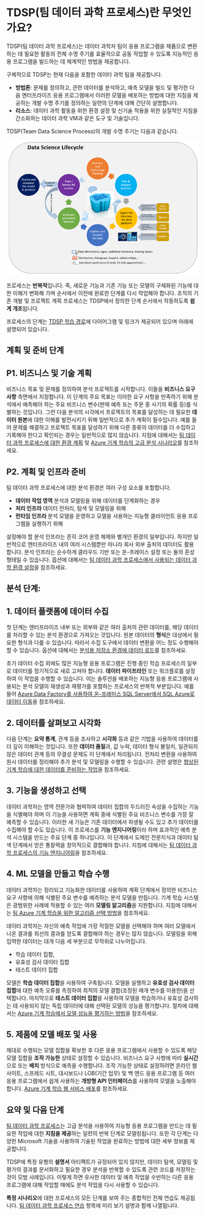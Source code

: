 <properties
	pageTitle="팀 데이터 과학 프로세스란 무엇인가요? | Microsoft Azure"
	description="팀 데이터 과학 프로세스는 고급 분석을 활용하는 지능형 응용 프로그램을 구축하기 위한 체계적인 방법입니다."
	keywords="데이터 과학 프로세스, 데이터 과학 팀"
	services="machine-learning"
	documentationCenter=""
	authors="bradsev"
	manager="jhubbard"
	editor="cgronlun" />

<tags
	ms.service="machine-learning"
	ms.workload="data-services"
	ms.tgt_pltfrm="na"
	ms.devlang="na"
	ms.topic="article"
	ms.date="06/17/2016"
	ms.author="bradsev;gopitk" />


# TDSP(팀 데이터 과학 프로세스)란 무엇인가요?

TDSP(팀 데이터 과학 프로세스)는 데이터 과학자 팀이 응용 프로그램을 제품으로 변환하는 데 필요한 활동의 전체 수명 주기를 효율적으로 공동 작업할 수 있도록 지능적인 응용 프로그램을 빌드하는 데 체계적인 방법을 제공합니다.

구체적으로 TDSP는 현재 다음을 포함한 데이터 과학 팀을 제공합니다.

- **방법론**: 문제를 정의하고, 관련 데이터를 분석하고, 예측 모델을 빌드 및 평가한 다음 엔터프라이즈 응용 프로그램에서 이러한 모델을 배포하는 방법에 대한 지침을 제공하는 개발 수명 주기를 정의하는 일련의 단계에 대해 간단히 설명합니다.
- **리소스**: 데이터 과학 활동을 위한 환경 설정 및 신기술 적용을 위한 실질적인 지침을 간소화하는 데이터 과학 VM과 같은 도구 및 기술입니다.

TDSP(Team Data Science Process)의 개발 수명 주기는 다음과 같습니다.

![다이어그램: 팀에 대한 데이터 과학 프로세스](./media/data-science-process-overview/data-science-process-for-teams-diagram.png)


프로세스는 **반복적**입니다. 즉, 새로운 기능과 기존 기능 또는 모델의 구체화된 기능에 대한 이해가 변화해 가며 순서에서 이전에 완료한 단계를 다시 작업해야 합니다. 조직의 기존 개발 및 프로젝트 계획 프로세스는 TDSP에서 정의한 단계 순서에서 작동하도록 **쉽게 개조**됩니다.

프로세스의 단계는 [TDSP 학습 경로](https://azure.microsoft.com/documentation/learning-paths/data-science-process/)에 다이어그램 및 링크가 제공되어 있으며 아래에 설명되어 있습니다.


## 계획 및 준비 단계

## P1. 비즈니스 및 기술 계획

비즈니스 목표 및 문제를 정의하여 분석 프로젝트를 시작합니다. 이들을 **비즈니스 요구 사항** 측면에서 지정합니다. 이 단계의 주요 목표는 이러한 요구 사항을 만족하기 위해 분석에서 예측해야 하는 주요 비즈니스 변수(판매 예측 또는 주문 중 사기의 확률 등)를 식별하는 것입니다. 그런 다음 분석의 시각에서 프로젝트의 목표를 달성하는 데 필요한 **데이터 원본**에 대한 이해를 발전시키기 위해 일반적으로 추가 계획이 필수입니다. 예를 들어 문제를 해결하고 프로젝트 목표를 달성하기 위해 다른 종류의 데이터를 더 수집하고 기록해야 한다고 확인되는 경우는 일반적으로 많지 않습니다. 지침에 대해서는 [팀 데이터 과학 프로세스에 대한 환경 계획](machine-learning-data-science-plan-your-environment.md) 및 [Azure 기계 학습의 고급 분석 시나리오](machine-learning-data-science-plan-sample-scenarios.md)를 참조하세요.


## P2. 계획 및 인프라 준비

팀 데이터 과학 프로세스에 대한 분석 환경은 여러 구성 요소를 포함합니다.

- **데이터 작업 영역** 분석과 모델링을 위해 데이터를 단계화하는 경우
- **처리 인프라** 데이터 전처리, 탐색 및 모델링을 위해
- **런타임 인프라** 분석 모델을 운영하고 모델을 사용하는 지능형 클라이언트 응용 프로그램을 실행하기 위해

설정해야 할 분석 인프라는 흔히 코어 운영 체제와 별개인 환경의 일부입니다. 하지만 일반적으로 엔터프라이즈 내의 여러 시스템뿐만 아니라 회사 외부 출처의 데이터도 활용 합니다. 분석 인프라는 순수하게 클라우드 기반 또는 온-프레미스 설정 또는 둘의 혼성 형태일 수 있습니다. 옵션에 대해서는 [팀 데이터 과학 프로세스에서 사용되는 데이터 과학 환경 설정](machine-learning-data-science-environment-setup.md)을 참조하세요.


## 분석 단계:  

## 1\. 데이터 플랫폼에 데이터 수집

첫 단계는 엔터프라이즈 내부 또는 외부와 같은 여러 출처의 관련 데이터를, 해당 데이터를 처리할 수 있는 분석 환경으로 가져오는 것입니다. 원본 데이터의 **형식**은 대상에서 필요한 형식과 다를 수 있습니다. 따라서 수집 도구에서 데이터 변환을 어느 정도 수행해야 할 수 있습니다. 옵션에 대해서는 [분석용 저장소 환경에 데이터 로드](machine-learning-data-science-ingest-data.md)를 참조하세요.

초기 데이터 수집 외에도 많은 지능형 응용 프로그램은 진행 중인 학습 프로세스의 일부로 데이터를 정기적으로 새로 고쳐야 합니다. **데이터 파이프라인** 또는 워크플로를 설정하여 이 작업을 수행할 수 있습니다. 이는 솔루션을 배포하는 지능형 응용 프로그램에 사용되는 분석 모델의 재생성과 재평가를 포함하는 프로세스의 반복적 부분입니다. 예를 들어 [Azure Data Factory를 사용하여 온-프레미스 SQL Server에서 SQL Azure로 데이터 이동](machine-learning-data-science-move-sql-azure-adf.md)을 참조하세요.


## 2\. 데이터를 살펴보고 시각화

다음 단계는 **요약 통계**, 관계 등을 조사하고 **시각화** 등과 같은 기법을 사용하여 데이터를 더 깊이 이해하는 것입니다. 또한 **데이터 품질**과, 값 누락, 데이터 형식 불일치, 일관되지 않은 데이터 관계 등의 무결성 문제도 이 단계에서 처리됩니다. 전처리 변환을 사용하여 원시 데이터를 정리해야 추가 분석 및 모델링을 수행할 수 있습니다. 관련 설명은 [향상된 기계 학습에 대한 데이터를 준비하는 작업](machine-learning-data-science-prepare-data.md)을 참조하세요.


## 3\. 기능을 생성하고 선택

데이터 과학자는 영역 전문가와 협력하여 데이터 집합의 두드러진 속성을 수집하는 기능을 식별해야 하며 이 기능을 사용하면 계획 중에 식별된 주요 비즈니스 변수를 가장 잘 예측할 수 있습니다. 이러한 새 기능은 기존 데이터에서 파생될 수도 있고 추가 데이터를 수집해야 할 수도 있습니다. 이 프로세스를 **기능 엔지니어링**이라 하며 효과적인 예측 분석 시스템을 만드는 주요 단계 중 하나입니다. 이 단계에서 도메인 전문지식과 데이터 탐색 단계에서 얻은 통찰력을 창의적으로 결합해야 합니다. 지침에 대해서는 [팀 데이터 과학 프로세스의 기능 엔지니어링](machine-learning-data-science-create-features.md)을 참조하세요.


## 4\. ML 모델을 만들고 학습 수행

데이터 과학자는 정리되고 기능화한 데이터를 사용하여 계획 단계에서 정의한 비즈니스 요구 사항에 의해 식별된 주요 변수를 예측하는 분석 모델을 만듭니다. 기계 학습 시스템은 광범위한 사례에 적용할 수 있는 여러 **모델링 알고리즘**을 지원합니다. 지침에 대해서는 [팀 Azure 기계 학습을 위한 알고리즘 선택 방법](machine-learning-algorithm-choice.md)을 참조하세요.

데이터 과학자는 자신의 예측 작업에 가장 적절한 모델을 선택해야 하며 여러 모델에서 나온 결과를 최선의 결과를 얻도록 결합해야 하는 경우는 많지 않습니다. 모델링을 위해 입력한 데이터는 대개 다음 세 부분으로 무작위로 나누어집니다.

- 학습 데이터 집합,
- 유효성 검사 데이터 집합
- 테스트 데이터 집합

모델은 **학습 데이터 집합**을 사용하여 구축됩니다. 모델을 실행하고 **유효성 검사 데이터 집합**에 대한 예측 오류를 측정하여 최적의 모델 결합(조정된 매개 변수를 이용한)을 선택합니다. 마지막으로 **테스트 데이터 집합**을 사용하여 모델을 학습하거나 유효성 검사하는 데 사용되지 않는 독립 데이터에 대해 선택된 모델의 성능을 평가합니다. 절차에 대해서는 [Azure 기계 학습에서 모델 성능을 평가하는 방법](machine-learning-evaluate-model-performance.md)을 참조하세요.


## 5\. 제품에 모델 배포 및 사용

제대로 수행되는 모델 집합을 확보한 후 다른 응용 프로그램에서 사용할 수 있도록 해당 모델 집합을 **조작 가능한** 상태로 설정할 수 있습니다. 비즈니스 요구 사항에 따라 **실시간**으로 또는 **배치** 방식으로 예측을 수행합니다. 조작 가능한 상태로 설정하려면 온라인 웹 사이트, 스프레드 시트, 대시보드나 LOB(기간 업무) 및 백 엔드 응용 프로그램 등 여러 응용 프로그램에서 쉽게 사용하는 **개방형 API 인터페이스**를 사용하여 모델을 노출해야 합니다. [Azure 기계 학습 웹 서비스 배포](machine-learning-publish-a-machine-learning-web-service.md)를 참조하세요.


## 요약 및 다음 단계

[팀 데이터 과학 프로세스](https://azure.microsoft.com/documentation/learning-paths/data-science-process/)는 고급 분석을 사용하여 지능형 응용 프로그램을 만드는 데 필요한 작업에 대한 **지침을 제공**하는 일련의 반복 단계로 모델링됩니다. 또한 각 단계는 다양한 Microsoft 기술을 사용하여 기술된 작업을 완료하는 방법에 대한 세부 정보를 제공합니다.

TDSP에 특정 유형의 **설명서** 아티팩트가 규정되어 있지 않지만, 데이터 탐색, 모델링 및 평가의 결과를 문서화하고 필요한 경우 분석을 반복할 수 있도록 관련 코드를 저장하는 것이 모범 사례입니다. 이렇게 하면 유사한 데이터 및 예측 작업을 수반하는 다른 응용 프로그램에 대해 작업할 때에도 분석 작업을 다시 사용할 수 있습니다.

**특정 시나리오**에 대한 프로세스의 모든 단계를 보여 주는 종합적인 전체 연습도 제공됩니다. [팀 데이터 과학 프로세스 연습](data-science-process-walkthroughs.md) 항목에 미리 보기 설명과 함께 나열됩니다.

<!---HONumber=AcomDC_0914_2016-->